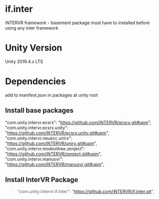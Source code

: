 # if.inter
iNTERVR framework - basement package must have to installed before using any inter framework

# Unity Version
Unity 2019.4.x LTS

# Dependencies
add to manifest.json in packages at unity root

## Install base packages
"com.unity.intervr.ecsrx": "https://github.com/iNTERVR/ecsrx.git#upm",   
"com.unity.intervr.ecsrx.unity": "https://github.com/iNTERVR/ecsrx.unity.git#upm",   
"com.unity.intervr.neuecc.unirx": "https://github.com/iNTERVR/unirx.git#upm",   
"com.unity.intervr.modesttree.zenject": "https://github.com/iNTERVR/zenject.git#upm",   
"com.unity.intervr.manusvr": "https://github.com/iNTERVR/manusvr.git#upm",   

## Install InterVR Package
> "com.unity.intervr.if.inter": "https://github.com/iNTERVR/if.inter.git",
    

